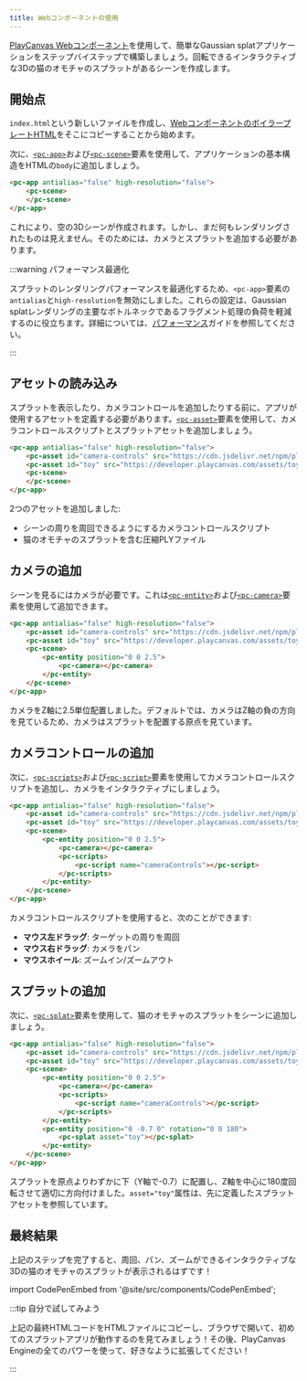 ```yaml
---
title: Webコンポーネントの使用
---
```


[PlayCanvas Webコンポーネント](/user-manual/web-components)を使用して、簡単なGaussian splatアプリケーションをステップバイステップで構築しましょう。回転できるインタラクティブな3Dの猫のオモチャのスプラットがあるシーンを作成します。

## 開始点

`index.html`という新しいファイルを作成し、[WebコンポーネントのボイラープレートHTML](/user-manual/web-components/getting-started/#boilerplate-html)をそこにコピーすることから始めます。

次に、[`<pc-app>`](/user-manual/web-components/tags/pc-app)および[`<pc-scene>`](/user-manual/web-components/tags/pc-scene)要素を使用して、アプリケーションの基本構造をHTMLの`body`に追加しましょう。

```html
<pc-app antialias="false" high-resolution="false">
    <pc-scene>
    </pc-scene>
</pc-app>
```

これにより、空の3Dシーンが作成されます。しかし、まだ何もレンダリングされたものは見えません。そのためには、カメラとスプラットを追加する必要があります。

:::warning パフォーマンス最適化

スプラットのレンダリングパフォーマンスを最適化するため、`<pc-app>`要素の`antialias`と`high-resolution`を無効にしました。これらの設定は、Gaussian splatレンダリングの主要なボトルネックであるフラグメント処理の負荷を軽減するのに役立ちます。詳細については、[パフォーマンス](../engine-features/performance.md)ガイドを参照してください。

:::

## アセットの読み込み

スプラットを表示したり、カメラコントロールを追加したりする前に、アプリが使用するアセットを定義する必要があります。[`<pc-asset>`](/user-manual/web-components/tags/pc-asset)要素を使用して、カメラコントロールスクリプトとスプラットアセットを追加しましょう。

```html {2-3}
<pc-app antialias="false" high-resolution="false">
    <pc-asset id="camera-controls" src="https://cdn.jsdelivr.net/npm/playcanvas/scripts/esm/camera-controls.mjs" preload></pc-asset>
    <pc-asset id="toy" src="https://developer.playcanvas.com/assets/toy-cat.sog"></pc-asset>
    <pc-scene>
    </pc-scene>
</pc-app>
```

2つのアセットを追加しました:

- シーンの周りを周回できるようにするカメラコントロールスクリプト
- 猫のオモチャのスプラットを含む圧縮PLYファイル

## カメラの追加

シーンを見るにはカメラが必要です。これは[`<pc-entity>`](/user-manual/web-components/tags/pc-entity)および[`<pc-camera>`](/user-manual/web-components/tags/pc-camera)要素を使用して追加できます。

```html {5-7}
<pc-app antialias="false" high-resolution="false">
    <pc-asset id="camera-controls" src="https://cdn.jsdelivr.net/npm/playcanvas/scripts/esm/camera-controls.mjs" preload></pc-asset>
    <pc-asset id="toy" src="https://developer.playcanvas.com/assets/toy-cat.sog"></pc-asset>
    <pc-scene>
        <pc-entity position="0 0 2.5">
            <pc-camera></pc-camera>
        </pc-entity>
    </pc-scene>
</pc-app>
```

カメラをZ軸に2.5単位配置しました。デフォルトでは、カメラはZ軸の負の方向を見ているため、カメラはスプラットを配置する原点を見ています。

## カメラコントロールの追加

次に、[`<pc-scripts>`](/user-manual/web-components/tags/pc-scripts)および[`<pc-script>`](/user-manual/web-components/tags/pc-script)要素を使用してカメラコントロールスクリプトを追加し、カメラをインタラクティブにしましょう。

```html {7-9}
<pc-app antialias="false" high-resolution="false">
    <pc-asset id="camera-controls" src="https://cdn.jsdelivr.net/npm/playcanvas/scripts/esm/camera-controls.mjs" preload></pc-asset>
    <pc-asset id="toy" src="https://developer.playcanvas.com/assets/toy-cat.sog"></pc-asset>
    <pc-scene>
        <pc-entity position="0 0 2.5">
            <pc-camera></pc-camera>
            <pc-scripts>
                <pc-script name="cameraControls"></pc-script>
            </pc-scripts>
        </pc-entity>
    </pc-scene>
</pc-app>
```

カメラコントロールスクリプトを使用すると、次のことができます:

- **マウス左ドラッグ**: ターゲットの周りを周回
- **マウス右ドラッグ**: カメラをパン
- **マウスホイール**: ズームイン/ズームアウト

## スプラットの追加

次に、[`<pc-splat>`](/user-manual/web-components/tags/pc-splat)要素を使用して、猫のオモチャのスプラットをシーンに追加しましょう。

```html {11-13}
<pc-app antialias="false" high-resolution="false">
    <pc-asset id="camera-controls" src="https://cdn.jsdelivr.net/npm/playcanvas/scripts/esm/camera-controls.mjs" preload></pc-asset>
    <pc-asset id="toy" src="https://developer.playcanvas.com/assets/toy-cat.sog"></pc-asset>
    <pc-scene>
        <pc-entity position="0 0 2.5">
            <pc-camera></pc-camera>
            <pc-scripts>
                <pc-script name="cameraControls"></pc-script>
            </pc-scripts>
        </pc-entity>
        <pc-entity position="0 -0.7 0" rotation="0 0 180">
            <pc-splat asset="toy"></pc-splat>
        </pc-entity>
    </pc-scene>
</pc-app>
```

スプラットを原点よりわずかに下（Y軸で-0.7）に配置し、Z軸を中心に180度回転させて適切に方向付けました。`asset="toy"`属性は、先に定義したスプラットアセットを参照しています。

## 最終結果

上記のステップを完了すると、周回、パン、ズームができるインタラクティブな3Dの猫のオモチャのスプラットが表示されるはずです！

import CodePenEmbed from '@site/src/components/CodePenEmbed';

<CodePenEmbed id="MYgGZax" title="<pc-splat> example" />

:::tip 自分で試してみよう

上記の最終HTMLコードをHTMLファイルにコピーし、ブラウザで開いて、初めてのスプラットアプリが動作するのを見てみましょう！その後、PlayCanvas Engineの全てのパワーを使って、好きなように拡張してください！

:::
